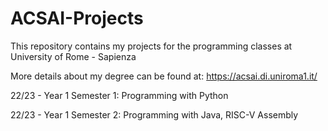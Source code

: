 # ACSAI-Projects
This repository contains my projects for the programming classes at University of Rome - Sapienza

More details about my degree can be found at: https://acsai.di.uniroma1.it/


22/23 - Year 1 Semester 1: Programming with Python

22/23 - Year 1 Semester 2: Programming with Java, RISC-V Assembly
